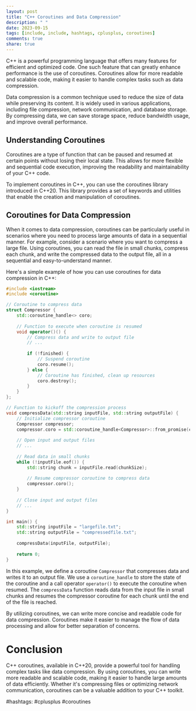```yaml
---
layout: post
title: "C++ Coroutines and Data Compression"
description: " "
date: 2023-09-15
tags: [include, include, hashtags, cplusplus, coroutines]
comments: true
share: true
---
```


C++ is a powerful programming language that offers many features for efficient and optimized code. One such feature that can greatly enhance performance is the use of coroutines. Coroutines allow for more readable and scalable code, making it easier to handle complex tasks such as data compression.

Data compression is a common technique used to reduce the size of data while preserving its content. It is widely used in various applications, including file compression, network communication, and database storage. By compressing data, we can save storage space, reduce bandwidth usage, and improve overall performance.

## Understanding Coroutines

Coroutines are a type of function that can be paused and resumed at certain points without losing their local state. This allows for more flexible and sequential code execution, improving the readability and maintainability of your C++ code.

To implement coroutines in C++, you can use the coroutines library introduced in C++20. This library provides a set of keywords and utilities that enable the creation and manipulation of coroutines.

## Coroutines for Data Compression

When it comes to data compression, coroutines can be particularly useful in scenarios where you need to process large amounts of data in a sequential manner. For example, consider a scenario where you want to compress a large file. Using coroutines, you can read the file in small chunks, compress each chunk, and write the compressed data to the output file, all in a sequential and easy-to-understand manner.

Here's a simple example of how you can use coroutines for data compression in C++:

```cpp
#include <iostream>
#include <coroutine>

// Coroutine to compress data
struct Compressor {
    std::coroutine_handle<> coro;
    
    // Function to execute when coroutine is resumed
    void operator()() {
        // Compress data and write to output file
        // ...
        
        if (!finished) {
            // Suspend coroutine
            coro.resume();
        } else {
            // Coroutine has finished, clean up resources
            coro.destroy();
        }
    }
};

// Function to kickoff the compression process
void compressData(std::string inputFile, std::string outputFile) {
    // Initialize compressor coroutine
    Compressor compressor;
    compressor.coro = std::coroutine_handle<Compressor>::from_promise(compressor);
    
    // Open input and output files
    // ...
    
    // Read data in small chunks
    while (!inputFile.eof()) {
        std::string chunk = inputFile.read(chunkSize);
        
        // Resume compressor coroutine to compress data
        compressor.coro();
    }
    
    // Close input and output files
    // ...
}

int main() {
    std::string inputFile = "largefile.txt";
    std::string outputFile = "compressedfile.txt";
    
    compressData(inputFile, outputFile);
    
    return 0;
}
```
In this example, we define a coroutine `Compressor` that compresses data and writes it to an output file. We use a `coroutine_handle` to store the state of the coroutine and a call operator `operator()` to execute the coroutine when resumed. The `compressData` function reads data from the input file in small chunks and resumes the compressor coroutine for each chunk until the end of the file is reached.

By utilizing coroutines, we can write more concise and readable code for data compression. Coroutines make it easier to manage the flow of data processing and allow for better separation of concerns.

# Conclusion

C++ coroutines, available in C++20, provide a powerful tool for handling complex tasks like data compression. By using coroutines, you can write more readable and scalable code, making it easier to handle large amounts of data efficiently. Whether it's compressing files or optimizing network communication, coroutines can be a valuable addition to your C++ toolkit.

#hashtags: #cplusplus #coroutines